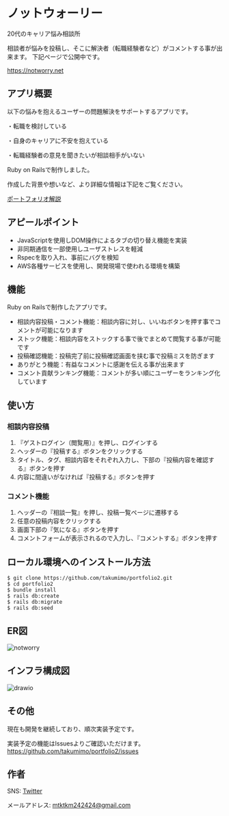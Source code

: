 # ノットウォーリー
20代のキャリア悩み相談所

相談者が悩みを投稿し、そこに解決者（転職経験者など）がコメントする事が出来ます。
下記ページで公開中です。

https://notworry.net

## アプリ概要
以下の悩みを抱えるユーザーの問題解決をサポートするアプリです。

・転職を検討している

・自身のキャリアに不安を抱えている

・転職経験者の意見を聞きたいが相談相手がいない

Ruby on Railsで制作しました。

作成した背景や想いなど、より詳細な情報は下記をご覧ください。

[ポートフォリオ解説](https://qiita.com/mtktkm24/private/233e30cfbea367b9cb0c)

## アピールポイント
- JavaScriptを使用しDOM操作によるタブの切り替え機能を実装
- 非同期通信を一部使用しユーザストレスを軽減
- Rspecを取り入れ、事前にバグを検知
- AWS各種サービスを使用し、開発現場で使われる環境を構築

## 機能
Ruby on Railsで制作したアプリです。

- 相談内容投稿・コメント機能：相談内容に対し、いいねボタンを押す事でコメントが可能になります
- ストック機能：相談内容をストックする事で後でまとめて閲覧する事が可能です
- 投稿確認機能：投稿完了前に投稿確認画面を挟む事で投稿ミスを防ぎます
- ありがとう機能：有益なコメントに感謝を伝える事が出来ます
- コメント貢献ランキング機能：コメントが多い順にユーザーをランキング化しています

## 使い方
### 相談内容投稿
1. 『ゲストログイン（閲覧用）』を押し、ログインする
2. ヘッダーの『投稿する』ボタンをクリックする
3. タイトル、タグ、相談内容をそれぞれ入力し、下部の『投稿内容を確認する』ボタンを押す
4. 内容に間違いがなければ『投稿する』ボタンを押す
### コメント機能
1. ヘッダーの『相談一覧』を押し、投稿一覧ページに遷移する
2. 任意の投稿内容をクリックする
3. 画面下部の『気になる』ボタンを押す
4. コメントフォームが表示されるので入力し、『コメントする』ボタンを押す

## ローカル環境へのインストール方法

```
$ git clone https://github.com/takumimo/portfolio2.git
$ cd portfolio2
$ bundle install
$ rails db:create
$ rails db:migrate
$ rails db:seed
```

## ER図
![notworry](https://user-images.githubusercontent.com/68421380/102493816-132f6c80-40b7-11eb-9be4-3b99e3563da3.png)


## インフラ構成図
![drawio](https://user-images.githubusercontent.com/68421380/102491081-0e68b980-40b3-11eb-8a59-3db97666e65f.png)


## その他
現在も開発を継続しており、順次実装予定です。

実装予定の機能はIssuesよりご確認いただけます。
https://github.com/takumimo/portfolio2/issues

## 作者
SNS: [Twitter](https://twitter.com/takumeeem)

メールアドレス: [mtktkm242424@gmail.com](mtktkm242424@gmail.com)
